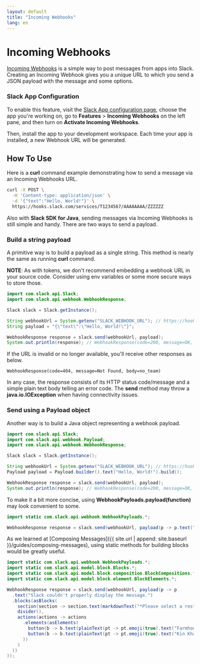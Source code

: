 ```yaml
---
layout: default
title: "Incoming Webhooks"
lang: en
---
```


# Incoming Webhooks

[Incoming Webhooks](https://api.slack.com/messaging/webhooks) is a simple way to post messages from apps into Slack. Creating an Incoming Webhook gives you a unique URL to which you send a JSON payload with the message and some options.

### Slack App Configuration

To enable this feature, visit the [Slack App configuration page](http://api.slack.com/apps), choose the app you're working on, go to **Features** > **Incoming Webhooks** on the left pane, and then turn on **Activate Incoming Webhooks**.

Then, install the app to your development workspace. Each time your app is installed, a new Webhook URL will be generated.

## How To Use 

Here is a **curl** command example demonstrating how to send a message via an Incoming Webhooks URL.

```bash
curl -X POST \
  -H 'Content-type: application/json' \
  -d '{"text":"Hello, World!"}' \
  https://hooks.slack.com/services/T1234567/AAAAAAAA/ZZZZZZ
```

Also with **Slack SDK for Java**, sending messages via Incoming Webhooks is still simple and handy. There are two ways to send a payload.

### Build a string payload

A primitive way is to build a payload as a single string. This method is nearly the same as running **curl** command.

**NOTE**: As with tokens, we don't recommend embedding a webhook URL in your source code. Consider using env variables or some more secure ways to store those.

```java
import com.slack.api.Slack;
import com.slack.api.webhook.WebhookResponse;

Slack slack = Slack.getInstance();

String webhookUrl = System.getenv("SLACK_WEBHOOK_URL"); // https://hooks.slack.com/services/T1234567/AAAAAAAA/ZZZZZZ
String payload = "{\"text\":\"Hello, World!\"}";

WebhookResponse response = slack.send(webhookUrl, payload);
System.out.println(response); // WebhookResponse(code=200, message=OK, body=ok)
```

If the URL is invalid or no longer available, you'll receive other responses as below.

```
WebhookResponse(code=404, message=Not Found, body=no_team)
```

In any case, the response consists of its HTTP status code/message and a simple plain text body telling an error code. The **send** method may throw a **java.io.IOException** when having connectivity issues.

### Send using a Payload object

Another way is to build a Java object representing a webhook payload.

```java
import com.slack.api.Slack;
import com.slack.api.webhook.Payload;
import com.slack.api.webhook.WebhookResponse;

Slack slack = Slack.getInstance();

String webhookUrl = System.getenv("SLACK_WEBHOOK_URL"); // https://hooks.slack.com/services/T1234567/AAAAAAAA/ZZZZZZ
Payload payload = Payload.builder().text("Hello, World!").build();

WebhookResponse response = slack.send(webhookUrl, payload);
System.out.println(response); // WebhookResponse(code=200, message=OK, body=ok)
```

To make it a bit more concise, using **WebhookPayloads.payload(function)** may look convenient to some.

```java
import static com.slack.api.webhook.WebhookPayloads.*;

WebhookResponse response = slack.send(webhookUrl, payload(p -> p.text("Hello, World!")));
```

As we learned at [Composing Messages]({{ site.url | append: site.baseurl }}/guides/composing-messages), using static methods for building blocks would be greatly useful.

```java
import static com.slack.api.webhook.WebhookPayloads.*;
import static com.slack.api.model.block.Blocks.*;
import static com.slack.api.model.block.composition.BlockCompositions.*;
import static com.slack.api.model.block.element.BlockElements.*;

WebhookResponse response = slack.send(webhookUrl, payload(p -> p
  .text("Slack couldn't properly display the message.")
  .blocks(asBlocks(
    section(section -> section.text(markdownText("*Please select a restaurant:*"))),
    divider(),
    actions(actions -> actions
      .elements(asElements(
        button(b -> b.text(plainText(pt -> pt.emoji(true).text("Farmhouse"))).value("v1")),
        button(b -> b.text(plainText(pt -> pt.emoji(true).text("Kin Khao"))).value("v2"))
      ))
    )
  ))
));
```
